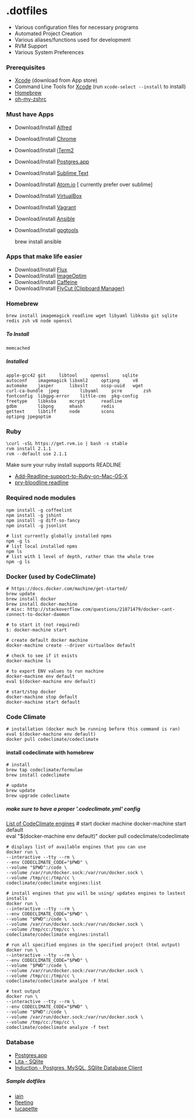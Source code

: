 # .dotfiles

* Various configuration files for necessary programs
* Automated Project Creation
* Various aliases/functions used for development
* RVM Support
* Various System Preferences


### Prerequisites

* [Xcode](https://developer.apple.com/xcode/) (download from App store)
* Command Line Tools for [Xcode](https://developer.apple.com/xcode/downloads/) (run `xcode-select --install` to install)
* [Homebrew](http://mxcl.github.io/homebrew/)
* [oh-my-zshrc](https://github.com/robbyrussell/oh-my-zsh)


### Must have Apps
* Download/Install [Alfred](http://www.alfredapp.com/)
* Download/Install [Chrome](https://www.google.com/chrome)
* Download/Install [iTerm2](http://www.iterm2.com/)
* Download/Install [Postgres.app](http://postgresapp.com/)
* Download/Install [Sublime Text](http://www.sublimetext.com/)
* Download/Install [Atom.io](https://atom.io/) [ currently prefer over sublime]

* Download/Install [VirtualBox](https://www.virtualbox.org/wiki/Downloads)
* Download/Install [Vagrant](http://www.vagrantup.com/downloads.html)
* Download/install [Ansible](http://docs.ansible.com/intro_installation.html#latest-releases-via-homebrew-mac-osx)
* Download/Install [gpgtools](https://gpgtools.org/)

    brew install ansible

### Apps that make life easier
* Download/Install [Flux](https://justgetflux.com/)
* Download/Install [ImageOptim](https://imageoptim.com/)
* Download/Install [Caffeine](https://itunes.apple.com/us/app/caffeine/id411246225?mt=12)
* Download/Install [FlyCut (Clipboard Manager)](https://itunes.apple.com/us/app/flycut-clipboard-manager/id442160987?mt=12)

### Homebrew

    brew install imagemagick readline wget libyaml libksba git sqlite redis zsh v8 node openssl

##### To Install
    memcached

##### Installed
    apple-gcc42	git		libtool		openssl		sqlite
    autoconf	imagemagick	libxml2		optipng		v8
    automake	jasper		libxslt		ossp-uuid	wget
    curl-ca-bundle	jpeg		libyaml		pcre		zsh
    fontconfig	libgpg-error	little-cms	pkg-config
    freetype	libksba		mcrypt		readline
    gdbm		libpng		mhash		redis
    gettext		libtiff		node		scons
    optipng jpegoptim

### Ruby
    \curl -sSL https://get.rvm.io | bash -s stable
    rvm install 2.1.1
    rvm --default use 2.1.1
    
Make sure your ruby install supports READLINE
* [Add-Readline-support-to-Ruby-on-Mac-OS-X](https://github.com/guard/guard/wiki/Add-Readline-support-to-Ruby-on-Mac-OS-X)
* [pry-bloodline readline](https://github.com/Arkham/pry-bloodline)


### Required node modules
    npm install -g coffeelint
    npm install -g jshint
    npm install -g diff-so-fancy
    npm install -g jsonlint
    
    # list currently globally installed npms
    npm -g ls
    # list local installed npms
    npm ls
    # list with 1 level of depth, rather than the whole tree
    npm -g ls

### Docker (used by CodeClimate)
    # https://docs.docker.com/machine/get-started/
    brew update
    brew install docker
    brew install docker-machine
    # misc: http://stackoverflow.com/questions/21871479/docker-cant-connect-to-docker-daemon
    
    # to start it (not required)
    $: docker-machine start
    
    # create default docker machine
    docker-machine create --driver virtualbox default
    
    # check to see if it exists
    docker-machine ls
    
    # to export ENV values to run machine
    docker-machine env default
    eval $(docker-machine env default)
    
    # start/stop docker
    docker-machine stop default
    docker-machine start default
    
### Code Climate
    # installation (docker much be running before this command is ran)
    eval $(docker-machine env default)
    docker pull codeclimate/codeclimate
  
#### install codeclimate with homebrew  
    # install
    brew tap codeclimate/formulae
    brew install codeclimate
    
    # update
    brew update
    brew upgrade codeclimate
    
##### make sure to have a proper '.codeclimate.yml' config
[List of CodeClimate engines](https://docs.codeclimate.com/docs/list-of-engines)
    # start docker machine
    docker-machine start default    
    eval "$(docker-machine env default)"
    docker pull codeclimate/codeclimate
    
    # displays list of available engines that you can use
    docker run \
    --interactive --tty --rm \
    --env CODECLIMATE_CODE="$PWD" \
    --volume "$PWD":/code \
    --volume /var/run/docker.sock:/var/run/docker.sock \
    --volume /tmp/cc:/tmp/cc \
    codeclimate/codeclimate engines:list
    
    # install engines that you will be using/ updates engines to lastest installs
    docker run \
    --interactive --tty --rm \
    --env CODECLIMATE_CODE="$PWD" \
    --volume "$PWD":/code \
    --volume /var/run/docker.sock:/var/run/docker.sock \
    --volume /tmp/cc:/tmp/cc \
    codeclimate/codeclimate engines:install
    
    # run all specified engines in the specified project (html output)
    docker run \
    --interactive --tty --rm \
    --env CODECLIMATE_CODE="$PWD" \
    --volume "$PWD":/code \
    --volume /var/run/docker.sock:/var/run/docker.sock \
    --volume /tmp/cc:/tmp/cc \
    codeclimate/codeclimate analyze -f html
    
    # text output
    docker run \
    --interactive --tty --rm \
    --env CODECLIMATE_CODE="$PWD" \
    --volume "$PWD":/code \
    --volume /var/run/docker.sock:/var/run/docker.sock \
    --volume /tmp/cc:/tmp/cc \
    codeclimate/codeclimate analyze -f text




### Database
* [Postgres.app](http://postgresapp.com/)
* [Lita - SQlite](http://www.dehats.com/drupal/?q=node/58)
* [Induction - Postgres, MySQL, SQlite Database Client](http://inductionapp.com/)

##### Sample dotfiles
* [iain](https://github.com/iain/dotfiles)
* [fleeting](https://github.com/fleeting/dotfiles)
* [lucapette](https://github.com/lucapette/dotfiles)
